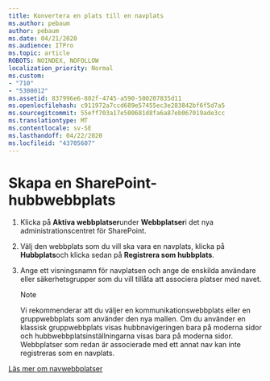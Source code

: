 ```yaml
---
title: Konvertera en plats till en navplats
ms.author: pebaum
author: pebaum
ms.date: 04/21/2020
ms.audience: ITPro
ms.topic: article
ROBOTS: NOINDEX, NOFOLLOW
localization_priority: Normal
ms.custom:
- "710"
- "5300012"
ms.assetid: 837996e6-802f-4745-a590-500207835d11
ms.openlocfilehash: c911972a7ccd689e57455ec3e283842bf6f5d7a5
ms.sourcegitcommit: 55eff703a17e500681d8fa6a87eb067019ade3cc
ms.translationtype: MT
ms.contentlocale: sv-SE
ms.lasthandoff: 04/22/2020
ms.locfileid: "43705607"
---
```

# <a name="create-a-sharepoint-hub-site"></a>Skapa en SharePoint-hubbwebbplats

1. Klicka på **Aktiva webbplatser**under **Webbplatser**i det nya administrationscentret för SharePoint.

2. Välj den webbplats som du vill ska vara en navplats, klicka på **Hubbplats**och klicka sedan på **Registrera som hubbplats**.

3. Ange ett visningsnamn för navplatsen och ange de enskilda användare eller säkerhetsgrupper som du vill tillåta att associera platser med navet.

    > [!NOTE]
    >  Vi rekommenderar att du väljer en kommunikationswebbplats eller en gruppwebbplats som använder den nya mallen. Om du använder en klassisk gruppwebbplats visas hubbnavigeringen bara på moderna sidor och hubbwebbplatsinställningarna visas bara på moderna sidor. Webbplatser som redan är associerade med ett annat nav kan inte registreras som en navplats.
  
[Läs mer om navwebbplatser](https://go.microsoft.com/fwlink/?linkid=869149)
  